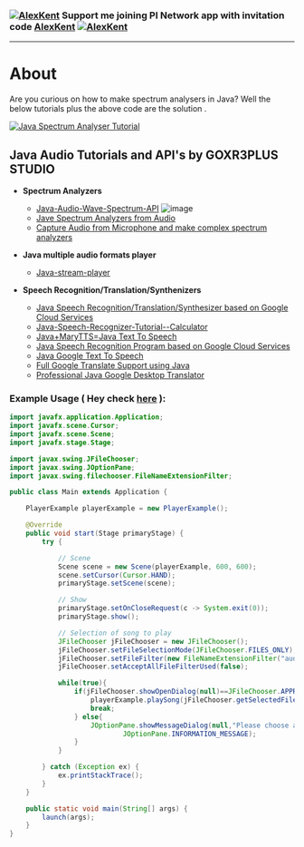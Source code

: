 ### [![AlexKent](https://user-images.githubusercontent.com/20374208/75432997-f5422100-5957-11ea-87a2-164eb98d83ef.png)](https://www.minepi.com/AlexKent) Support me joining PI Network app with invitation code [AlexKent](https://www.minepi.com/AlexKent) [![AlexKent](https://user-images.githubusercontent.com/20374208/75432997-f5422100-5957-11ea-87a2-164eb98d83ef.png)](https://www.minepi.com/AlexKent)

--- 

# About

Are you curious on how to make spectrum analysers in Java? Well the below tutorials plus the above code are the solution .

[![Java Spectrum Analyser Tutorial](http://img.youtube.com/vi/lwlioga8Row/0.jpg)](https://www.youtube.com/watch?v=lwlioga8Row)

## Java Audio Tutorials and API's by GOXR3PLUS STUDIO
 - **Spectrum Analyzers**
   - [Java-Audio-Wave-Spectrum-API](https://github.com/goxr3plus/Java-Audio-Wave-Spectrum-API)
    ![image](https://github.com/goxr3plus/Java-Audio-Wave-Spectrum-API/raw/master/images/Screenshot_2.jpg?raw=true)
   - [Jave Spectrum Analyzers from Audio](https://github.com/goxr3plus/Java-Spectrum-Analyser-Tutorials)
   - [Capture Audio from Microphone and make complex spectrum analyzers](https://github.com/goxr3plus/Java-Microphone-Audio-Spectrum-Analyzers-Tutorial)
  
 - **Java multiple audio formats player**
   - [Java-stream-player](https://github.com/goxr3plus/java-stream-player)
  
 - **Speech Recognition/Translation/Synthenizers**
   - [Java Speech Recognition/Translation/Synthesizer based on Google Cloud Services](https://github.com/goxr3plus/java-google-speech-api)
   - [Java-Speech-Recognizer-Tutorial--Calculator](https://github.com/goxr3plus/Java-Speech-Recognizer-Tutorial--Calculator)
   - [Java+MaryTTS=Java Text To Speech](https://github.com/goxr3plus/Java-Text-To-Speech-Tutorial)
   - [Java Speech Recognition Program based on Google Cloud Services ](https://github.com/goxr3plus/Java-Google-Speech-Recognizer)
   - [Java Google Text To Speech](https://github.com/goxr3plus/Java-Google-Text-To-Speech)
   - [Full Google Translate Support using Java](https://github.com/goxr3plus/java-google-translator)
   - [Professional Java Google Desktop Translator](https://github.com/goxr3plus/Java-Google-Desktop-Translator)


### Example Usage ( Hey check [here](https://github.com/goxr3plus/Java-Spectrum-Analyser-Tutorials/tree/master/Part%201%20-%20Stereo%20Oscilloscope/src/application) ):

``` JAVA
import javafx.application.Application;
import javafx.scene.Cursor;
import javafx.scene.Scene;
import javafx.stage.Stage;

import javax.swing.JFileChooser;
import javax.swing.JOptionPane;
import javax.swing.filechooser.FileNameExtensionFilter;

public class Main extends Application {

	PlayerExample playerExample = new PlayerExample();

	@Override
	public void start(Stage primaryStage) {
		try {

			// Scene
			Scene scene = new Scene(playerExample, 600, 600);
			scene.setCursor(Cursor.HAND);
			primaryStage.setScene(scene);

			// Show
			primaryStage.setOnCloseRequest(c -> System.exit(0));
			primaryStage.show();

			// Selection of song to play
			JFileChooser jFileChooser = new JFileChooser();
			jFileChooser.setFileSelectionMode(JFileChooser.FILES_ONLY);
			jFileChooser.setFileFilter(new FileNameExtensionFilter("audio","mp3","wav"));
			jFileChooser.setAcceptAllFileFilterUsed(false);

			while(true){
				if(jFileChooser.showOpenDialog(null)==JFileChooser.APPROVE_OPTION){
					playerExample.playSong(jFileChooser.getSelectedFile());
					break;
				} else{
					JOptionPane.showMessageDialog(null,"Please choose audio file","Select audio",
							JOptionPane.INFORMATION_MESSAGE);
				}
			}

		} catch (Exception ex) {
			ex.printStackTrace();
		}
	}

	public static void main(String[] args) {
		launch(args);
	}
}
```
